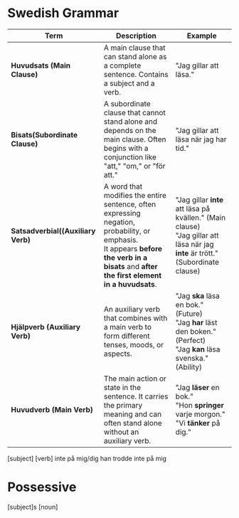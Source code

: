 # Swedish Grammar

| **Term**                           | **Description**                                                                                                                                                                               | **Example**                                                                                                                         |
| ---------------------------------- | --------------------------------------------------------------------------------------------------------------------------------------------------------------------------------------------- | ----------------------------------------------------------------------------------------------------------------------------------- |
| **Huvudsats (Main Clause)**        | A main clause that can stand alone as a complete sentence. Contains a subject and a verb.                                                                                                     | "Jag gillar att läsa."                                                                                                              |
| **Bisats(Subordinate Clause)**     | A subordinate clause that cannot stand alone and depends on the main clause. Often begins with a conjunction like "att," "om," or "för att."                                                  | "Jag gillar att läsa när jag har tid."                                                                                              |
| **Satsadverbial((Auxiliary Verb)** | A word that modifies the entire sentence, often expressing negation, probability, or emphasis.<br/>It appears **before the verb in a bisats** and **after the first element in a huvudsats**. | "Jag gillar **inte** att läsa på kvällen." (Main clause) <br> "Jag gillar att läsa när jag **inte** är trött." (Subordinate clause) |
| **Hjälpverb (Auxiliary Verb)**     | An auxiliary verb that combines with a main verb to form different tenses, moods, or aspects.                                                                                                 | "Jag **ska** läsa en bok." (Future) <br> "Jag **har** läst den boken." (Perfect) <br> "Jag **kan** läsa svenska." (Ability)         |
| **Huvudverb (Main Verb)**          | The main action or state in the sentence. It carries the primary meaning and can often stand alone without an auxiliary verb.                                                                 | "Jag **läser** en bok." <br> "Hon **springer** varje morgon." <br> "Vi **tänker** på dig."                                          |

[subject] [verb] inte på mig/dig
han trodde inte på mig

# Possessive
[subject]s [noun]
